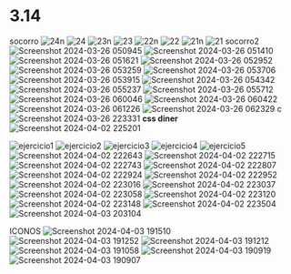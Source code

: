 # 3.14
socorro
![24n](https://github.com/dokiAVESES/3.14/assets/164116653/0f98e017-2323-4797-a5a2-afd4496da9fb)
![24](https://github.com/dokiAVESES/3.14/assets/164116653/c1d3aa25-591f-4a44-b7ad-742ff6723bf1)
![23n](https://github.com/dokiAVESES/3.14/assets/164116653/4898cddb-3beb-49ed-8f84-f810d55ce734)
![23](https://github.com/dokiAVESES/3.14/assets/164116653/dda79e73-1e16-4fef-b5ec-851a0cf6913e)
![22n](https://github.com/dokiAVESES/3.14/assets/164116653/038d2342-da8d-4ce5-8f5a-d5939c4f3b3e)
![22](https://github.com/dokiAVESES/3.14/assets/164116653/3ba5ac57-889d-4a55-b064-377784db0e62)
![21n](https://github.com/dokiAVESES/3.14/assets/164116653/de31e996-036d-4d63-8c8f-bbf82c1bc00b)
![21](https://github.com/dokiAVESES/3.14/assets/164116653/e2dfa826-e130-4a4b-bc69-5021b3bdd730)
socorro2
![Screenshot 2024-03-26 050945](https://github.com/dokiAVESES/3.14/assets/164116653/98df01b4-e981-42a4-b2f4-1e0f955c8dc6)
![Screenshot 2024-03-26 051410](https://github.com/dokiAVESES/3.14/assets/164116653/327553a7-6f76-4782-8aad-4cc08cc041d2)
![Screenshot 2024-03-26 051621](https://github.com/dokiAVESES/3.14/assets/164116653/853d28ee-af50-4964-a61b-96b62a6e54b5)
![Screenshot 2024-03-26 052952](https://github.com/dokiAVESES/3.14/assets/164116653/d87516c2-432f-46c1-9584-64560ad1577a)
![Screenshot 2024-03-26 053259](https://github.com/dokiAVESES/3.14/assets/164116653/c4673275-3f6f-4f89-b005-27e6ff7a5c57)
![Screenshot 2024-03-26 053706](https://github.com/dokiAVESES/3.14/assets/164116653/f5abc464-0dc0-4d42-abe1-5c7cf00d964b)
![Screenshot 2024-03-26 053915](https://github.com/dokiAVESES/3.14/assets/164116653/b12b0a29-ec05-4276-b27c-e5192d21584d)
![Screenshot 2024-03-26 054342](https://github.com/dokiAVESES/3.14/assets/164116653/115342ed-8dee-49e4-878a-8540ecf786c1)
![Screenshot 2024-03-26 055237](https://github.com/dokiAVESES/3.14/assets/164116653/294c65ad-4d52-41f3-a413-208b1ba70895)
![Screenshot 2024-03-26 055712](https://github.com/dokiAVESES/3.14/assets/164116653/15c7b8e5-baa1-40c6-aa55-9690497afd35)
![Screenshot 2024-03-26 060046](https://github.com/dokiAVESES/3.14/assets/164116653/76630f56-4ccf-406b-85e9-ad9799674415)
![Screenshot 2024-03-26 060422](https://github.com/dokiAVESES/3.14/assets/164116653/3c986ded-eadd-46a0-b806-51ecebb4550f)
![Screenshot 2024-03-26 061226](https://github.com/dokiAVESES/3.14/assets/164116653/02d6996e-4bce-443b-be7c-47251e928d39)
![Screenshot 2024-03-26 062329](https://github.com/dokiAVESES/3.14/assets/164116653/ae05ec25-3b2f-456c-90f2-2a579fd1cc80)
c
![Screenshot 2024-03-26 223331](https://github.com/dokiAVESES/3.14/assets/164116653/903ccf2e-4bd0-4e18-99b7-bd1f3136fa66)
**css diner**
![Screenshot 2024-04-02 225201](https://github.com/dokiAVESES/3.14/assets/164116653/e429cde3-7355-4068-bc8e-890df77d5ee7)

![ejercicio1](https://github.com/dokiAVESES/3.14/assets/164116653/3d5df1a3-e954-44d8-a736-cc0048c3ba40)
![ejercicio2](https://github.com/dokiAVESES/3.14/assets/164116653/fd53df2d-18ac-4a2d-9bcd-df0d8b51ea8b)
![ejercicio3](https://github.com/dokiAVESES/3.14/assets/164116653/f8b3ee41-78a5-4e41-aca3-c855c6ae3a11)
![ejercicio4](https://github.com/dokiAVESES/3.14/assets/164116653/5bf57b0f-960b-4cf4-ae5f-58d876372fc8)
![ejercicio5](https://github.com/dokiAVESES/3.14/assets/164116653/1ca64260-fe58-416b-a8aa-3510acd85ae2)
![Screenshot 2024-04-02 222643](https://github.com/dokiAVESES/3.14/assets/164116653/8da7d7a2-8984-4325-877b-a3851e1c62c1)
![Screenshot 2024-04-02 222715](https://github.com/dokiAVESES/3.14/assets/164116653/19dd0f8c-a438-432d-b643-3680277e28e6)
![Screenshot 2024-04-02 222743](https://github.com/dokiAVESES/3.14/assets/164116653/417359be-1464-4076-a752-dc432b66c530)
![Screenshot 2024-04-02 222807](https://github.com/dokiAVESES/3.14/assets/164116653/c9014c86-3a91-4b11-bb14-170cc8e4f743)
![Screenshot 2024-04-02 222924](https://github.com/dokiAVESES/3.14/assets/164116653/5291a845-c1d0-4693-81d5-7b9680feb1ce)
![Screenshot 2024-04-02 222952](https://github.com/dokiAVESES/3.14/assets/164116653/17e4f9ac-bc38-4fa2-a475-3c0f34d7424f)
![Screenshot 2024-04-02 223016](https://github.com/dokiAVESES/3.14/assets/164116653/ce1b99cf-cea0-4253-8c5c-d2444b480e78)
![Screenshot 2024-04-02 223037](https://github.com/dokiAVESES/3.14/assets/164116653/8a68c509-4b86-4e50-88d6-6a9cd221f094)
![Screenshot 2024-04-02 223058](https://github.com/dokiAVESES/3.14/assets/164116653/41d37ea0-a572-4b8a-a4c2-f5630d8a8260)
![Screenshot 2024-04-02 223120](https://github.com/dokiAVESES/3.14/assets/164116653/21886524-adb3-48ff-8a23-0f47aee7f835)
![Screenshot 2024-04-02 223148](https://github.com/dokiAVESES/3.14/assets/164116653/2dd902f4-2312-40d2-80d0-7f2893777ff1)
![Screenshot 2024-04-02 223504](https://github.com/dokiAVESES/3.14/assets/164116653/003279d6-f526-4ada-94ef-5683ca53cfa9)
![Screenshot 2024-04-03 203104](https://github.com/dokiAVESES/3.14/assets/164116653/03090f69-8dba-4bf8-a7ba-526b5af204b7)


ICONOS 
![Screenshot 2024-04-03 191510](https://github.com/dokiAVESES/3.14/assets/164116653/dc85f165-6776-4ce7-82da-ebcad0c39ade)
![Screenshot 2024-04-03 191252](https://github.com/dokiAVESES/3.14/assets/164116653/3d56dcbc-a13b-4c22-b356-7eaaaaed287b)
![Screenshot 2024-04-03 191212](https://github.com/dokiAVESES/3.14/assets/164116653/c703d76c-537a-48ae-8a57-b7a2e9abcc76)
![Screenshot 2024-04-03 191058](https://github.com/dokiAVESES/3.14/assets/164116653/523c23ed-90a8-4af9-8055-d170fbc68b88)
![Screenshot 2024-04-03 190919](https://github.com/dokiAVESES/3.14/assets/164116653/6535299f-6274-41f0-86a0-6b9cc86b603f)
![Screenshot 2024-04-03 190907](https://github.com/dokiAVESES/3.14/assets/164116653/f33ab440-5f3b-4a46-9fd8-e0d57cf6d737)






